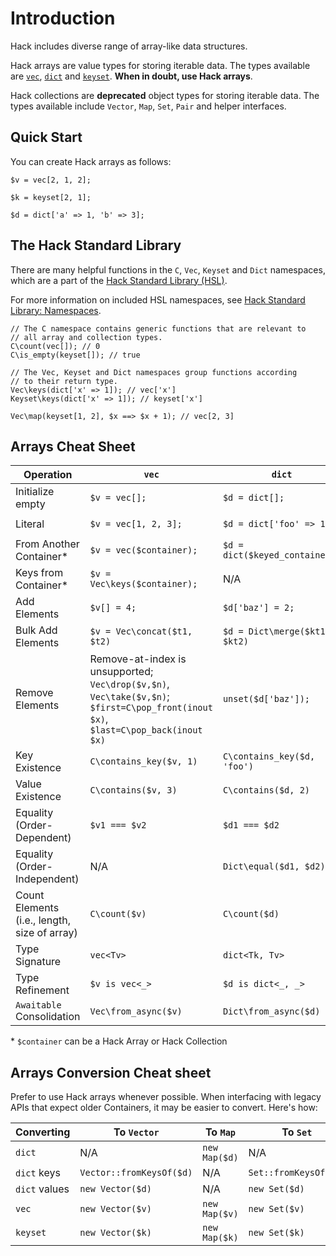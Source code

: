 # Introduction

Hack includes diverse range of array-like data structures.

Hack arrays are value types for storing iterable data. The types
available are [`vec`](/docs/hack/arrays-and-collections/vec-keyset-and-dict#vec), [`dict`](/docs/hack/arrays-and-collections/vec-keyset-and-dict#dict) and [`keyset`](/docs/hack/arrays-and-collections/vec-keyset-and-dict#keyset). **When in doubt, use Hack
arrays**.

Hack collections are **deprecated** object types for storing iterable data. The types
available include `Vector`, `Map`, `Set`, `Pair` and helper
interfaces.

## Quick Start
You can create Hack arrays as follows:

```hack
$v = vec[2, 1, 2];

$k = keyset[2, 1];

$d = dict['a' => 1, 'b' => 3];
```

## The Hack Standard Library
There are many helpful functions in the `C`, `Vec`, `Keyset` and `Dict`
namespaces, which are a part of the [Hack Standard Library (HSL)](/docs/hsl/overview).

For more information on included HSL namespaces, see [Hack Standard Library: Namespaces](/docs/hack/getting-started/hack-standard-library).

```hack
// The C namespace contains generic functions that are relevant to
// all array and collection types.
C\count(vec[]); // 0
C\is_empty(keyset[]); // true

// The Vec, Keyset and Dict namespaces group functions according
// to their return type.
Vec\keys(dict['x' => 1]); // vec['x']
Keyset\keys(dict['x' => 1]); // keyset['x']

Vec\map(keyset[1, 2], $x ==> $x + 1); // vec[2, 3]
```

## Arrays Cheat Sheet

| Operation| `vec`    | `dict`   | `keyset` |
|----------|----------|----------|----------|
| Initialize empty                             | `$v = vec[];`                | `$d = dict[];`                 | `$k = keyset[];`               |
| Literal                                      | `$v = vec[1, 2, 3];`         | `$d = dict['foo' => 1];`       | `$k = keyset['foo', 'bar'];`   |
| From Another Container*                      | `$v = vec($container);`      | `$d = dict($keyed_container);` | `$k = keyset($container);`     |
| Keys from Container*                         | `$v = Vec\keys($container);` | N/A                            | `$k = Keyset\keys($container);`|
| Add Elements                                 | `$v[] = 4;`                  | `$d['baz'] = 2;`               | `$k[] = 'baz';`                |
| Bulk Add Elements                            | `$v = Vec\concat($t1, $t2)`  | `$d = Dict\merge($kt1, $kt2)`  | `$k = Keyset\union($t1, $t2)`  |
| Remove Elements                              | Remove-at-index is unsupported; `Vec\drop($v,$n)`, `Vec\take($v,$n)`; `$first=C\pop_front(inout $x)`, `$last=C\pop_back(inout $x)` | `unset($d['baz']);`  | `unset($k['baz']);`|
| Key Existence                                | `C\contains_key($v, 1)`      | `C\contains_key($d, 'foo')`    | `C\contains_key($k, 'foo')`    |
| Value Existence                              | `C\contains($v, 3)`          | `C\contains($d, 2)`            | Use `C\contains_key($k, 'foo')`|
| Equality (Order-Dependent)                   | `$v1 === $v2`                | `$d1 === $d2`                  | `$k1 === $k2`                  |
| Equality (Order-Independent)                 | N/A                          | `Dict\equal($d1, $d2)`         | `Keyset\equal($k1, $k2)`       |
| Count Elements (i.e., length, size of array) | `C\count($v)`                | `C\count($d)`                  | `C\count($k)`                  |
| Type Signature                               | `vec<Tv>`                    | `dict<Tk, Tv>`                 | `keyset<Tk>`                   |
| Type Refinement                              | `$v is vec<_>`               | `$d is dict<_, _>`             | `$k is keyset<_>`              |
| `Awaitable` Consolidation                    | `Vec\from_async($v)`         | `Dict\from_async($d)`          | `Keyset\from_async($x)`        |

\* `$container` can be a Hack Array or Hack Collection

## Arrays Conversion Cheat sheet

Prefer to use Hack arrays whenever possible. When interfacing with legacy APIs that expect older Containers, it may be easier to convert. Here's how:

| Converting | To `Vector`| To `Map`   | To `Set`   |
|------------|------------|------------|------------|
| `dict`        | N/A                      | `new Map($d)` | N/A                   |
| `dict` keys   | `Vector::fromKeysOf($d)` | N/A           | `Set::fromKeysOf($d)` |
| `dict` values | `new Vector($d)`         | N/A           | `new Set($d)`         |
| `vec`         | `new Vector($v)`         | `new Map($v)` | `new Set($v)`         |
| `keyset`      | `new Vector($k)`         | `new Map($k)` | `new Set($k)`         |
